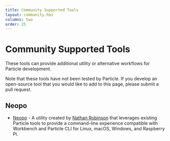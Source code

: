 ```yaml
---
title: Community Supported Tools
layout: community.hbs
columns: two
order: 25
---
```


# Community Supported Tools

These tools can provide additional utility or alternative workflows for Particle development.

Note that these tools have not been tested by Particle. If you develop an open-source tool that you would like to add to this page, please submit a pull request.

## Neopo

* [Neopo](https://neopo.xyz/) - A utility created by [Nathan Robinson](https://github.com/nrobinson2000) that leverages existing Particle tools to provide a command-line experience compatible with Workbench and Particle CLI for Linux, macOS, Windows, and Raspberry Pi.
